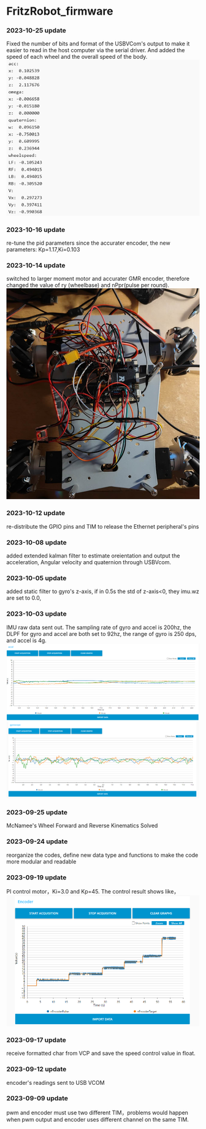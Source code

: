 # FritzRobot_firmware
### 2023-10-25 update
Fixed the number of bits and format of the USBVCom's output to make it easier to read in the host computer via the serial driver. And added the speed of each wheel and the overall speed of the body.
![avatar](./pictures/Vcom_output2.png)
### 2023-10-16 update
re-tune the pid parameters since the accurater encoder, the new parameters: Kp=1.17,Ki=0.103
### 2023-10-14 update
switched to larger moment motor and accurater GMR encoder, therefore changed the value of ry (wheelbase) and nPpr(pulse per round).
![avatar](./pictures/chassis.jpg)
### 2023-10-12 update
re-distribute the  GPIO pins and TIM to release the Ethernet peripheral's pins  
### 2023-10-08 update
added extended kalman filter to estimate oreientation and output the acceleration, Angular velocity and quaternion through USBVcom. 
### 2023-10-05 update
added static filter to gyro's z-axis, if in 0.5s the std of z-axis<0, they imu.wz are set to 0.0, 
### 2023-10-03 update
IMU raw data sent out. The sampling rate of gyro and accel is 200hz, the DLPF for gyro and accel are both set to 92hz, the range of gyro is 250 dps, and accel is 4g.
![avatar](./pictures/accel.png)
![avatar](./pictures/gyro.png)
### 2023-09-25 update
McNamee's Wheel Forward and Reverse Kinematics Solved
### 2023-09-24 update
reorganize the codes, define new data type and functions to make the code more modular and readable
### 2023-09-19 update
PI control motor，Ki=3.0 and Kp=45. The control result shows like，
![avatar](./pictures/encoder_control_result.png)
### 2023-09-17 update
receive formatted char from VCP and save the speed control value in float.
### 2023-09-12 update
encoder's readings sent to USB VCOM
### 2023-09-09 update
pwm and encoder must use two different TIM，problems would happen when pwm output and encoder uses different channel on the same TIM.

